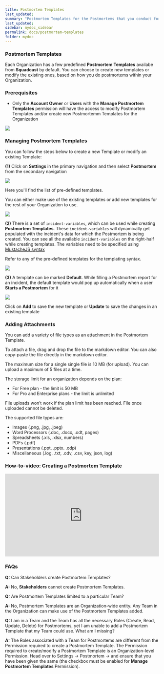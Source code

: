```yaml
---
title: Postmortem Templates
last_updated:
summary: "Postmortem Templates for the Postmortems that you conduct for incidents"
last_updated:
sidebar: mydoc_sidebar
permalink: docs/postmortem-templates
folder: mydoc
---
```


### Postmortem Templates

Each Organization has a few predefined **Postmortem Templates** availabe from **Squadcast** by default. You can choose to create new templates or modify the existing ones, based on how you do postmortems within your Organization.

### Prerequisites

- Only the **Account Owner** or **Users** with the **Manage Postmortem Templates** permission will have the access to modify Postmortem Templates and/or create new Postmortemm Templates for the Organization

![](images/postmortem_new_1.png)

### Managing Postmortem Templates

You can follow the steps below to create a new Template or modify an existing Template:

**(1)** Click on **Settings** in the primary navigation and then select **Postmortem** from the secondary navigation

![](images/postmortem_1.png)

Here you'll find the list of pre-defined templates.

You can either make use of the existing templates or add new templates for the rest of your Organization to use.

![](images/postmortem_2.png)

**(2)** There is a set of `incident-variables`, which can be used while creating **Postmortem Templates**. These `incident-variables` will dynamically get populated with the incident's data for which the Postmortem is being created. You can see all the available `incident-variables` on the right-half while creating templates. The variables need to be specified using [MustacheJS syntax](https://github.com/janl/mustache.js/)

Refer to any of the pre-defined templates for the templating syntax.

![](images/postmortem_4.png)

**(3)** A template can be marked **Default**. While filling a Postmortem report for an incident, the default template would pop up automatically when a user **Starts a Postmortem** for it

![](images/postmortem_5.png)

Click on **Add** to save the new template or **Update** to save the changes in an existing template

### Adding Attachments

You can add a variety of file types as an attachment in the Postmortem Template.

To attach a file, drag and drop the file to the markdown editor. You can also copy-paste the file directly in the markdown editor.

The maximum size for a single single file is 10 MB (for upload). You can upload a maximum of 5 files at a time.

The storage limit for an organization depends on the plan:

- For Free plan - the limit is 50 MB
- For Pro and Enterprise plans - the limit is unlimited

File uploads won’t work if the plan limit has been reached. File once uploaded cannot be deleted.

The supported file types are:

- Images (.png, .jpg, .jpeg)
- Word Processors (.doc, .docx, .odt, pages)
- Spreadsheets (.xls, .xlsx, numbers)
- PDFs (.pdf)
- Presentations (.ppt, .pptx. .odp)
- Miscellaneous (.log, .txt, .odv, .csv, key, json, log)

### How-to-video: Creating a Postmortem Template

<div class="wistia_responsive_padding" style="padding:53.75% 0 0 0;position:relative;"><div class="wistia_responsive_wrapper" style="height:100%;left:0;position:absolute;top:0;width:100%;"><iframe src="https://fast.wistia.net/embed/iframe/yz4mmxhi31?videoFoam=true" title="Create Postmortem Template Video" allow="autoplay; fullscreen" allowtransparency="true" frameborder="0" scrolling="no" class="wistia_embed" name="wistia_embed" allowfullscreen msallowfullscreen width="100%" height="100%"></iframe></div></div>
<script src="https://fast.wistia.net/assets/external/E-v1.js" async></script>

### FAQs

**Q:** Can Stakeholders create Postmortem Templates?

**A:** No, **Stakeholders** cannot create Postmortem Templates.

**Q:** Are Postmortem Templates limited to a particular Team?

**A:** No, Postmortem Templates are an Organization-wide entity. Any Team in the Organization can make use of the Postmortem Templates added.

**Q:** I am in a Team and the Team has all the necessary Roles (Create, Read, Update, Delete) for Postmortems, yet I am unable to add a Postmortem Template that my Team could use. What am I missing?

**A:** The Roles associated with a Team for Postmortems are different from the Permission required to create a Postmortem Template. The Permission required to create/modify a Postmortem Template is an Organization-level Permission. Head over to Settings -> Postmortem -> and ensure that you have been given the same (the checkbox must be enabled for **Manage Postmortem Templates** Permission).